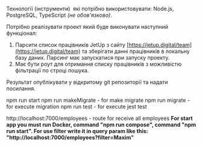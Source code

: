 Технології (інструменти)  які потрібно використовувати: Node.js, PostgreSQL, TypeScript *(не обов'язково)*.

Потрібно реалізувати проект який буде виконувати наступний функціонал:

1. Парсити список працівників JetUp з сайту [https://jetup.digital/team](https://jetup.digital/team) та зберігати данні працівників в локальну базу даних. Парсинг має запускатися при запуску проекту.
2. Має бути роут для отримання списку працівників з можливістю фільтрації по строці пошука.

Результат опублікувати у відкритому git репозиторії та надати посилання.

npm run start
npm run makeMigrate - for make migrate
npm run migrate - for execute migration
npm run test - for execute jest test

http://localhost:7000/employees - route for receive all employees
**For start app you must run Docker, command "npm run compose", command "npm run start". For use filter write it in query param like this: "http://localhost:7000/employees?filter=Maxim"**

